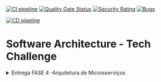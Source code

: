 [![CI pipeline](https://github.com/fiap-postech-soat1-group21-stage4/customer-api/actions/workflows/github-ci.yml/badge.svg)](https://github.com/fiap-postech-soat1-group21-stage4/customer-api/actions/workflows/github-ci.yml) [![Quality Gate Status](https://sonarcloud.io/api/project_badges/measure?project=fiap-postech-soat1-group21-stage4_customer-api&metric=alert_status)](https://sonarcloud.io/summary/new_code?id=fiap-postech-soat1-group21-stage4_customer-api) [![Security Rating](https://sonarcloud.io/api/project_badges/measure?project=fiap-postech-soat1-group21-stage4_customer-api&metric=security_rating)](https://sonarcloud.io/summary/new_code?id=fiap-postech-soat1-group21-stage4_customer-api) [![Bugs](https://sonarcloud.io/api/project_badges/measure?project=fiap-postech-soat1-group21-stage4_customer-api&metric=bugs)](https://sonarcloud.io/summary/new_code?id=fiap-postech-soat1-group21-stage4_customer-api)

[![CD pipeline](https://github.com/fiap-postech-soat1-group21-stage4/customer-api/actions/workflows/github-cd.yml/badge.svg)](https://github.com/fiap-postech-soat1-group21-stage4/customer-api/actions/workflows/github-cd.yml)

# Software Architecture - Tech Challenge

<details>

<summary>Entrega FASE 4 -Arquitetura de Microsserviços</summary>

## Requisitos

|Recurso|Versão|Obrigatório|Nota|
|-|-|-|-|
|Docker Desktop| >=4.21 |Sim|Necessário para rodar containers das APIs e banco de dados|
|SonarQube Cli| >=5.0 |Não|Apenas testes ShiftLeft locais|
|Golang| 1.21 |Não|Necessário apenas executar o projeto local e rodar testes|

## O que esse projeto faz e possui
### O que esse projeto faz
Através da API é possível criar e gerir clientes, tendo seu registro persistido no banco de dados.

#### O que esse projeto possui
 - [x] Workflow/ Pipeline para Validação e Deploy da Imagem
 - [x] Dockerfile e DockerCompose
 - [x] Documentação para Consumo das API
 - [x] Testes Unitários e BDD
 - [x] Banco de dados

## O que esse projeto não faz e débitos técnicos
#### Débitos técnicos
- [ ] Comunicação integral com outras aplicações.
- [ ] Cobertura completa dos testes

## Como executar o projeto
### Criar Variáveis de Ambiente
Criar um arquivo nomedo como `.env` na raiz do projeto contendo os seguintes valores.
~~~bash
POSTGRES_USER=puser
POSTGRES_PASSWORD=ppass
POSTGRES_DB=order
POSTGRES_HOST_PORT=5432
POSTGRES_CONTAINER_PORT=5432
POSTGRES_HOST=database-postgres
POSTGRES_DSN=user=puser password=ppass dbname=order host=database-postgres port=5432 sslmode=disable
API_HOST_PORT=8080
API_CONTAINER_PORT=8080
~~~

### Executar o projeto
É possivel executar o projeto através do Makefile, a partir da linha de comando.
~~~bash
make run-project
~~~
Notas: o comando deve ser efetuado na pasta raiz do projeto e deve possuir o .env com as variáveis preenchidas

### Executar o Docker
Para executar o projeto, é necessário ter o `Docker Desktop` instalado. Com isso será possível criar as instancias usando o comando `docker compose` via IDE ou linha de comando conforme a seguir:
~~~bash
docker compose -f "docker-compose.yml" up -d --build
~~~
Notas: o comando deve ser efetuado na pasta raiz do projeto e deve possuir o .env com as variáveis preenchida

### Executar testes
Para executar os testes contidos nos projetos, poderá ser aplicado o seguinte comando:
~~~bash
go test -coverprofile=coverage.out ./... ;    go tool cover -func=coverage.ou
~~~
Notas: o comando executará todos os testes e gerará um relatório de cobertura dos testes

### Utilizar Aplicação & Documentação API
1. Crie um cliente `[POST] localhost:8080/api/v1/customer` 
2. Busque um cliente `[GET] localhost:8080/api/v1/customer/:id` 

A documentação está disponível via Postman com os casos de consumo. É possivel rodar pelo link abaixo, ou copiando a coleção que esta dentro da pasta `docs`.

[![Run in Postman](https://run.pstmn.io/button.svg)](https://app.getpostman.com/run-collection/16227218-ad366006-d6e5-41a8-8b14-0e5b79002ac0?action=collection%2Ffork&collection-url=entityId%3D16227218-ad366006-d6e5-41a8-8b14-0e5b79002ac0%26entityType%3Dcollection%26workspaceId%3De76668fb-982b-4d15-ab75-26131dab7174#?env%5BDEV%5D=W3sia2V5IjoiYmFzZV91cmwucmVzdGF1cmFudCIsInZhbHVlIjoibG9jYWxob3N0OjgwODAvYXBpL3YxIiwiZW5hYmxlZCI6dHJ1ZSwidHlwZSI6ImRlZmF1bHQifV0=)
